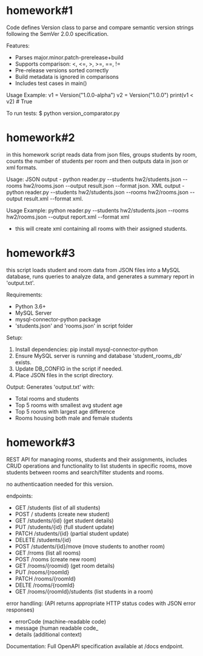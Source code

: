 homework#1 
===========================

Code defines Version class to parse and compare semantic version strings following the SemVer 2.0.0 specification.

Features:
- Parses major.minor.patch-prerelease+build
- Supports comparison: <, <=, >, >=, ==, !=
- Pre-release versions sorted correctly
- Build metadata is ignored in comparisons
- Includes test cases in main()

Usage Example:
v1 = Version("1.0.0-alpha")
v2 = Version("1.0.0")
print(v1 < v2)   # True

To run tests:
$ python version_comparator.py

homework#2
===========================
in this homework script reads data from json files, groups students by room, counts the number of students per room and then outputs data in json or xml formats.

Usage:
JSON output - python reader.py --students hw2/students.json --rooms hw2/rooms.json --output result.json --format json. 
XML output - python reader.py --students hw2/students.json --rooms hw2/rooms.json --output result.xml --format xml.


Usage Example: python reader.py --students hw2/students.json --rooms hw2/rooms.json --output report.xml --format xml
 - this will create xml containing all rooms with their assigned students.


homework#3
===========================
this script loads student and room data from JSON files into a MySQL database, runs queries to analyze data,
and generates a summary report in 'output.txt'.

Requirements:
- Python 3.6+
- MySQL Server
- mysql-connector-python package
- 'students.json' and 'rooms.json' in script folder

Setup: 
1. Install dependencies:
   pip install mysql-connector-python
2. Ensure MySQL server is running and database 'student_rooms_db' exists.
3. Update DB_CONFIG in the script if needed.
4. Place JSON files in the script directory.


Output:
Generates 'output.txt' with:
- Total rooms and students
- Top 5 rooms with smallest avg student age
- Top 5 rooms with largest age difference
- Rooms housing both male and female students


homework#3
===========================
REST API for managing rooms, students and their assignments, includes CRUD operations and functionality to list students in specific rooms, move students between rooms and search/filter students and rooms. 

no authenticaation needed for this version.

endpoints:
- GET /students (list of all students)
- POST / students (create new student)
- GET /students/{id} (get student details)
- PUT /students/{id} (full student update)
- PATCH /students/{id} (partial student update)
- DELETE /students/{id}
- POST /students/{id}/move (move students to another room)
- GET /rroms (list all rooms)
- POST /rooms (create new room)
- GET /rooms/{roomid} (get room details)
- PUT /rooms/{roomId}
- PATCH /rooms/{roomId}
- DELTE /rooms/{roomId}
- GET /rooms/{roomId}/students (list students in a room)

error handling:
(API returns appropriate HTTP status codes with JSON error responses)
- errorCode (machine-readable code)
- message (human readable code_
- details (additional context)

Documentation:
Full OpenAPI specification available at /docs endpoint.
